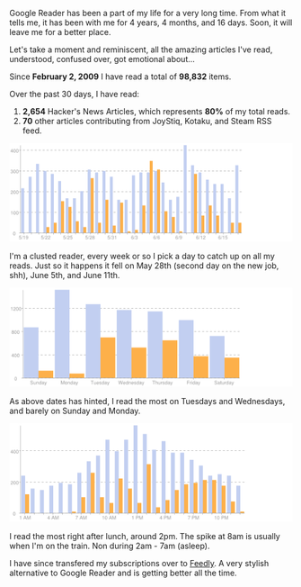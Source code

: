 Google Reader has been a part of my life for a very long time. From what it tells me, it has been with me for 4 years, 4 months, and 16 days. Soon, it will leave me for a better place.

Let's take a moment and reminiscent, all the amazing articles I've read, understood, confused over, got emotional about...

Since __February 2, 2009__ I have read a total of __98,832__ items.

Over the past 30 days, I have read:

1. __2,654__ Hacker's News Articles, which represents __80%__ of my total reads.
2. __70__ other articles contributing from JoyStiq, Kotaku, and Steam RSS feed.

![last30days](/static/images/last_30_days.png)

I'm a clusted reader, every week or so I pick a day to catch up on all my reads.
Just so it happens it fell on May 28th (second day on the new job, shh), June
5th, and June 11th.

![dayofweek](/static/images/day_of_week.png)

As above dates has hinted, I read the most on Tuesdays and Wednesdays, and
barely on Sunday and Monday.

![timeofday](/static/images/time_of_day.png)

I read the most right after lunch, around 2pm. The spike at 8am is usually when
I'm on the train. Non during 2am - 7am (asleep).

I have since transfered my subscriptions over to [Feedly](http://www.feedly.com/).
A very stylish alternative to Google Reader and is getting better all the time.

